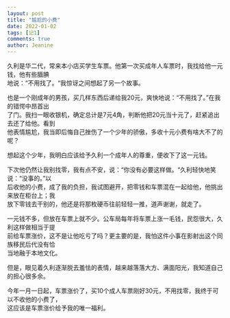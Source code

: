 ```yaml
---
layout: post
title: "尴尬的小费"
date: 2022-01-02 
tags: [记1]
comments: true
author: Jeanine 
---
```

久利是华二代，常来本小店买学生车票。他第一次买成年人车票时，我找给他一元钱，他有些腼腆  
地说：“不用找了。“我惊讶之间想起了另一个故事。  

也是一个刚成年的男孩，买几样东西后递给我20元，爽快地说：“不用找了。”在我的错愕中昂首出  
了门。我扫一眼收银机，确定总计是7元4角，判断他把20元当十元了，赶紧追出去还了给他。看到  
他表情尴尬，我当即后悔自己挫伤了一个少年的骄傲，多收十元小费有啥大不了的呢？  

想起这个少年，我明白应该给予久利一个成年人的尊重，便收下了这一元钱。  

下次他仍然让我别找零，我有点不安，说：“你没有必要这样做。“久利轻快地笑说：“没事的。”以  
后收他的小费，成了我的负担，我试图避开，把零钱和车票混在一起给他，他挑出来放在柜台上；我  
放下零钱去干别的，他还是将那枚硬币往前轻轻一推，道声谢谢，就走了。  

一元钱不多，但放在车票上就不少。公车局每年将车票上涨一毛钱，民怨很大，久利这样做相当于提  
前给车票涨价，这不是让他吃亏了吗？更主要的是，我怕这件小事在影射出这个同族移民后代没有恰  
当地融于本地文化。  

但是，眼见着久利逐渐脱去羞怯的表情，越来越落落大方、满面阳光，我知道自己的担心很多余。  

今年一月一日起，车票涨价了，买10个成人车票刚好30元，不用找零，我终于可以不收他的小费了，  
这应该是车票涨价给予我的唯一福利。
